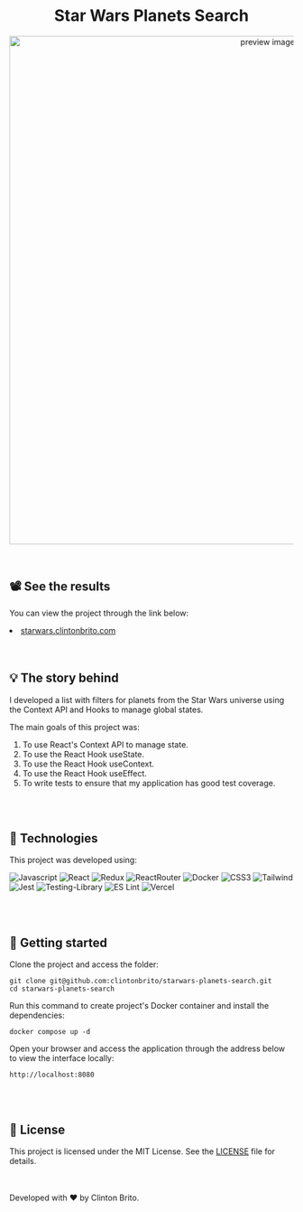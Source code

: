 <h1 align="center">Star Wars Planets Search</h1>

<p align="center">
  <img alt="preview image" src="src/assets/screenshot.png" width="900px">
</p>

<br>

<h2>📽️ See the results</h2>

<p>You can view the project through the link below:</p>
<li><a target="_blank" rel="noopener"href="https://starwars.clintonbrito.com/">starwars.clintonbrito.com</a></li>

<br>
<br>

<h2>💡 The story behind</h2>

<p>I developed a list with filters for planets from the Star Wars universe using the Context API and Hooks to manage global states.</p>
<p>The main goals of this project was:</p>

<ol>
  <li>To use React's Context API to manage state.</li>
  <li>To use the React Hook useState.</li>
  <li>To use the React Hook useContext.</li>
  <li>To use the React Hook useEffect.</li>
  <li>To write tests to ensure that my application has good test coverage.</li>
</ol>

<br>
<br>


<h2>🧪 Technologies</h2>

<p>This project was developed using:</p>

<div>

  ![Javascript](https://img.shields.io/badge/javascript-%23323330.svg?style=for-the-badge&logo=javascript&logoColor=%23F7DF1E)
  ![React](https://img.shields.io/badge/react-%2320232a.svg?style=for-the-badge&logo=react&logoColor=%2361DAFB)
  ![Redux](https://img.shields.io/badge/redux-%23593d88.svg?style=for-the-badge&logo=redux&logoColor=white)
  ![ReactRouter](https://img.shields.io/badge/React_Router-CA4245?style=for-the-badge&logo=react-router&logoColor=white)
  ![Docker](https://img.shields.io/badge/docker-%230db7ed.svg?style=for-the-badge&logo=docker&logoColor=white)
  ![CSS3](https://img.shields.io/badge/css3-%231572B6.svg?style=for-the-badge&logo=css3&logoColor=white)
  ![Tailwind](https://img.shields.io/badge/Tailwind_CSS-38B2AC?style=for-the-badge&logo=tailwind-css&logoColor=white)
  ![Jest](https://img.shields.io/badge/-jest-%23C21325?style=for-the-badge&logo=jest&logoColor=white)
  ![Testing-Library](https://img.shields.io/badge/-Testing_Library-%23E33332?style=for-the-badge&logo=testing-library&logoColor=white)
  ![ES Lint](https://img.shields.io/badge/eslint-3A33D1?style=for-the-badge&logo=eslint&logoColor=white)
  ![Vercel](https://img.shields.io/badge/Vercel-000000?style=for-the-badge&logo=vercel&logoColor=white)

</div>

<br>
<br>

<h2>🚀 Getting started</h2>

<p style>Clone the project and access the folder:</p>
<pre><code>git clone git@github.com:clintonbrito/starwars-planets-search.git
cd starwars-planets-search
</code></pre>
<p>Run this command to create project's Docker container and install the dependencies:</p>

<pre><code>docker compose up -d</code></pre>

Open your browser and access the application through the address below to view the interface locally:

<pre><code>http://localhost:8080</code></pre>

<br>
<br>

<h2>📝 License</h2>
This project is licensed under the MIT License. See the <a target="_blank" rel="noopener" href="https://github.com/clintonbrito/recipes-app/blob/5c4b1a74ab43a352c393def783f06080b7256088/LICENSE">LICENSE</a> file for details.

<br>
<br>
<br>

<p>Developed with ❤️ by Clinton Brito.</p>
